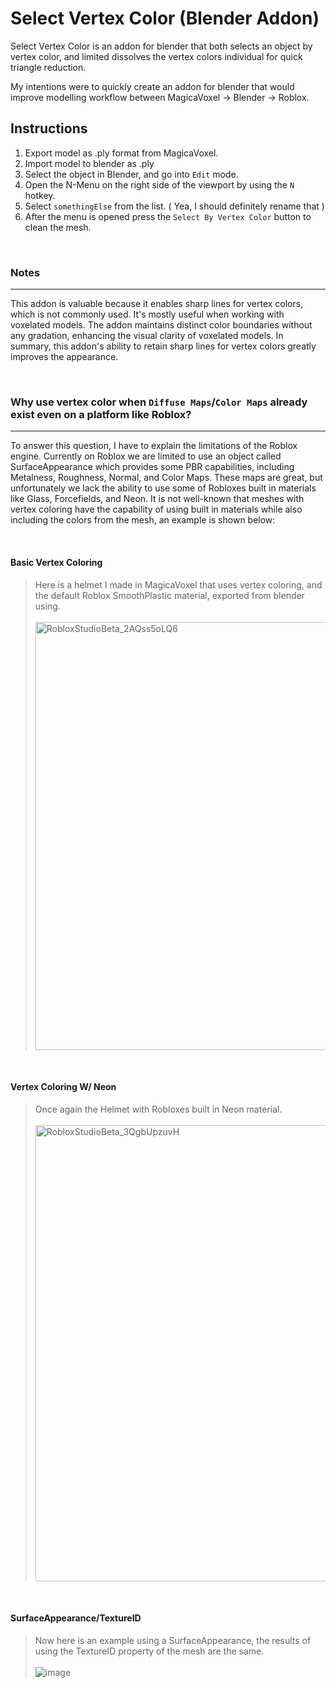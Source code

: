 # Select Vertex Color (Blender Addon)
Select Vertex Color is an addon for blender that both selects an object by vertex color, and limited dissolves the vertex colors individual for quick triangle reduction.

My intentions were to quickly create an addon for blender that would improve modelling workflow between MagicaVoxel -> Blender -> Roblox.


## Instructions
1. Export model as .ply format from MagicaVoxel.
2. Import model to blender as .ply
3. Select the object in Blender, and go into `Edit` mode.
4. Open the N-Menu on the right side of the viewport by using the `N` hotkey.
5. Select `somethingElse` from the list. ( Yea, I should definitely rename that ) 
6. After the menu is opened press the `Select By Vertex Color` button to clean the mesh.

<br>

### Notes

<hr>

This addon is valuable because it enables sharp lines for vertex colors, which is not commonly used. 
It's mostly useful when working with voxelated models. The addon maintains distinct color boundaries 
without any gradation, enhancing the visual clarity of voxelated models. In summary, this addon's 
ability to retain sharp lines for vertex colors greatly improves the appearance.

<br>

### Why use vertex color when `Diffuse Maps`/`Color Maps` already exist even on a platform like Roblox?

<hr>

To answer this question, I have to explain the limitations of the Roblox engine. Currently on Roblox
we are limited to use an object called SurfaceAppearance which provides some PBR capabilities, including
Metalness, Roughness, Normal, and Color Maps. These maps are great, but unfortunately we lack the ability
to use some of Robloxes built in materials like Glass, Forcefields, and Neon. It is not well-known that
meshes with vertex coloring have the capability of using built in materials while also including the colors
from the mesh, an example is shown below:

<br>

#### Basic Vertex Coloring
> Here is a helmet I made in MagicaVoxel that uses vertex coloring, and the default Roblox SmoothPlastic material, exported from blender using. <br><br>
> <img width="685" alt="RobloxStudioBeta_2AQss5oLQ6" src="https://github.com/Amero-EOF/Select-Vertex-Color/assets/60054103/523de928-149b-4f10-bc8f-8b71627714b7">

<br>

#### Vertex Coloring W/ Neon
> Once again the Helmet with Robloxes built in Neon material. <br><br>
> <img width="730" alt="RobloxStudioBeta_3QgbUpzuvH" src="https://github.com/Amero-EOF/Select-Vertex-Color/assets/60054103/d66739e1-4693-43a7-8427-310bbaf2c6fc">

<br>

#### SurfaceAppearance/TextureID

> Now here is an example using a SurfaceAppearance, the results of using the TextureID property of the mesh are the same. <br><br>
> ![image](https://github.com/Amero-EOF/Select-Vertex-Color/assets/60054103/ec1af40c-bb42-4685-91c6-753963243a67)
